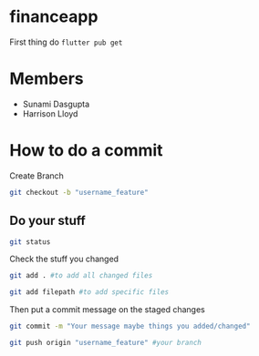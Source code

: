 # financeapp

First thing do `flutter pub get`

# Members
- Sunami Dasgupta
- Harrison Lloyd



# How to do a commit
Create Branch
```bash
git checkout -b "username_feature"
```

## Do your stuff

```bash
git status
```
Check the stuff you changed

```bash
git add . #to add all changed files
```
```bash
git add filepath #to add specific files
```

Then put a commit message on the staged changes

```bash
git commit -m "Your message maybe things you added/changed"
```

```bash
git push origin "username_feature" #your branch
```


